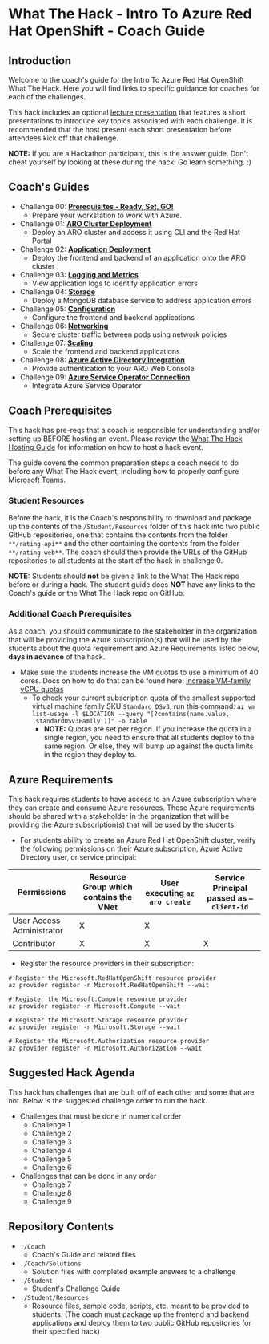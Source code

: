 # What The Hack - Intro To Azure Red Hat OpenShift - Coach Guide

## Introduction

Welcome to the coach's guide for the Intro To Azure Red Hat OpenShift What The Hack. Here you will find links to specific guidance for coaches for each of the challenges.

This hack includes an optional [lecture presentation](Lectures.pptx) that features a short presentations to introduce key topics associated with each challenge. It is recommended that the host present each short presentation before attendees kick off that challenge.

**NOTE:** If you are a Hackathon participant, this is the answer guide. Don't cheat yourself by looking at these during the hack! Go learn something. :)

## Coach's Guides

- Challenge 00: **[Prerequisites - Ready, Set, GO!](./Solution-00.md)**
	 - Prepare your workstation to work with Azure.
- Challenge 01: **[ARO Cluster Deployment](./Solution-01.md)**
	 - Deploy an ARO cluster and access it using CLI and the Red Hat Portal
- Challenge 02: **[Application Deployment](./Solution-02.md)**
	 - Deploy the frontend and backend of an application onto the ARO cluster
- Challenge 03: **[Logging and Metrics](./Solution-03.md)**
	 - View application logs to identify application errors
- Challenge 04: **[Storage](./Solution-04.md)**
	 - Deploy a MongoDB database service to address application errors
- Challenge 05: **[Configuration](./Solution-05.md)**
	 - Configure the frontend and backend applications
- Challenge 06: **[Networking](./Solution-06.md)**
	 - Secure cluster traffic between pods using network policies
- Challenge 07: **[Scaling](./Solution-07.md)**
	 - Scale the frontend and backend applications
- Challenge 08: **[Azure Active Directory Integration](./Solution-08.md)**
	 - Provide authentication to your ARO Web Console
- Challenge 09: **[Azure Service Operator Connection](./Solution-09.md)**
	 - Integrate Azure Service Operator

## Coach Prerequisites

This hack has pre-reqs that a coach is responsible for understanding and/or setting up BEFORE hosting an event. Please review the [What The Hack Hosting Guide](https://aka.ms/wthhost) for information on how to host a hack event.

The guide covers the common preparation steps a coach needs to do before any What The Hack event, including how to properly configure Microsoft Teams.

### Student Resources

Before the hack, it is the Coach's responsibility to download and package up the contents of the `/Student/Resources` folder of this hack into two public GitHub repositories, one that contains the contents from the folder `**/rating-api**` and the other containing the contents from the folder `**/rating-web**`. The coach should then provide the URLs of the GitHub repositories to all students at the start of the hack in challenge 0.

**NOTE:** Students should **not** be given a link to the What The Hack repo before or during a hack. The student guide does **NOT** have any links to the Coach's guide or the What The Hack repo on GitHub.

### Additional Coach Prerequisites

As a coach, you should communicate to the stakeholder in the organization that will be providing the Azure subscription(s) that will be used by the students about the quota requirement and Azure Requirements listed below, **days in advance** of the hack.

- Make sure the students increase the VM quotas to use a minimum of 40 cores. Docs on how to do that can be found here: [Increase VM-family vCPU quotas](https://docs.microsoft.com/en-us/azure/azure-portal/supportability/per-vm-quota-requests) 
  - To check your current subscription quota of the smallest supported virtual machine family SKU `Standard DSv3`, run this command: `az vm list-usage -l $LOCATION --query "[?contains(name.value, 'standardDSv3Family')]" -o table`
    - **NOTE:** Quotas are set per region.  If you increase the quota in a single region, you need to ensure that all students deploy to the same region.  Or else, they will bump up against the quota limits in the region they deploy to.

## Azure Requirements

This hack requires students to have access to an Azure subscription where they can create and consume Azure resources. These Azure requirements should be shared with a stakeholder in the organization that will be providing the Azure subscription(s) that will be used by the students.

- For students ability to create an Azure Red Hat OpenShift cluster, verify the following permissions on their Azure subscription, Azure Active Directory user, or service principal:

| Permissions  | Resource Group which contains the VNet | User executing `az aro create` | Service Principal passed as `–client-id` |
| ------------- | ------------- | ------------- | ------------- |
| User Access Administrator | X | X | |
| Contributor  | X | X | X |
- Register the resource providers in their subscription:
```
# Register the Microsoft.RedHatOpenShift resource provider
az provider register -n Microsoft.RedHatOpenShift --wait

# Register the Microsoft.Compute resource provider
az provider register -n Microsoft.Compute --wait

# Register the Microsoft.Storage resource provider
az provider register -n Microsoft.Storage --wait

# Register the Microsoft.Authorization resource provider
az provider register -n Microsoft.Authorization --wait
```

## Suggested Hack Agenda
This hack has challenges that are built off of each other and some that are not. Below is the suggested challenge order to run the hack.

- Challenges that must be done in numerical order
  - Challenge 1 
  - Challenge 2 
  - Challenge 3 
  - Challenge 4 
  - Challenge 5 
  - Challenge 6 
- Challenges that can be done in any order
  - Challenge 7 
  - Challenge 8 
  - Challenge 9

## Repository Contents

- `./Coach`
  - Coach's Guide and related files
- `./Coach/Solutions`
  - Solution files with completed example answers to a challenge
- `./Student`
  - Student's Challenge Guide
- `./Student/Resources`
  - Resource files, sample code, scripts, etc. meant to be provided to students. (The coach must package up the frontend and backend applications and deploy them to two public GitHub repositories for their specified hack)
